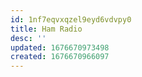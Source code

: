 ```yaml
---
id: 1nf7eqvxqzel9eyd6vdvpy0
title: Ham Radio
desc: ''
updated: 1676670973498
created: 1676670966097
---
```

